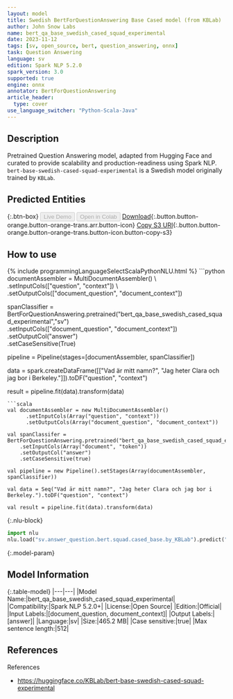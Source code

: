```yaml
---
layout: model
title: Swedish BertForQuestionAnswering Base Cased model (from KBLab)
author: John Snow Labs
name: bert_qa_base_swedish_cased_squad_experimental
date: 2023-11-12
tags: [sv, open_source, bert, question_answering, onnx]
task: Question Answering
language: sv
edition: Spark NLP 5.2.0
spark_version: 3.0
supported: true
engine: onnx
annotator: BertForQuestionAnswering
article_header:
  type: cover
use_language_switcher: "Python-Scala-Java"
---
```


## Description

Pretrained Question Answering model, adapted from Hugging Face and curated to provide scalability and production-readiness using Spark NLP. `bert-base-swedish-cased-squad-experimental` is a Swedish model originally trained by `KBLab`.

## Predicted Entities



{:.btn-box}
<button class="button button-orange" disabled>Live Demo</button>
<button class="button button-orange" disabled>Open in Colab</button>
[Download](https://s3.amazonaws.com/auxdata.johnsnowlabs.com/public/models/bert_qa_base_swedish_cased_squad_experimental_sv_5.2.0_3.0_1699807628119.zip){:.button.button-orange.button-orange-trans.arr.button-icon}
[Copy S3 URI](s3://auxdata.johnsnowlabs.com/public/models/bert_qa_base_swedish_cased_squad_experimental_sv_5.2.0_3.0_1699807628119.zip){:.button.button-orange.button-orange-trans.button-icon.button-copy-s3}

## How to use



<div class="tabs-box" markdown="1">
{% include programmingLanguageSelectScalaPythonNLU.html %}
```python
documentAssembler = MultiDocumentAssembler() \
    .setInputCols(["question", "context"]) \
    .setOutputCols(["document_question", "document_context"])

spanClassifier = BertForQuestionAnswering.pretrained("bert_qa_base_swedish_cased_squad_experimental","sv") \
    .setInputCols(["document_question", "document_context"]) \
    .setOutputCol("answer")\
    .setCaseSensitive(True)

pipeline = Pipeline(stages=[documentAssembler, spanClassifier])

data = spark.createDataFrame([["Vad är mitt namn?", "Jag heter Clara och jag bor i Berkeley."]]).toDF("question", "context")

result = pipeline.fit(data).transform(data)
```
```scala
val documentAssembler = new MultiDocumentAssembler()
      .setInputCols(Array("question", "context"))
      .setOutputCols(Array("document_question", "document_context"))

val spanClassifer = BertForQuestionAnswering.pretrained("bert_qa_base_swedish_cased_squad_experimental","sv")
    .setInputCols(Array("document", "token"))
    .setOutputCol("answer")
    .setCaseSensitive(true)

val pipeline = new Pipeline().setStages(Array(documentAssembler, spanClassifier))

val data = Seq("Vad är mitt namn?", "Jag heter Clara och jag bor i Berkeley.").toDF("question", "context")

val result = pipeline.fit(data).transform(data)
```

{:.nlu-block}
```python
import nlu
nlu.load("sv.answer_question.bert.squad.cased_base.by_KBLab").predict("""Vad är mitt namn?|||"Jag heter Clara och jag bor i Berkeley.""")
```
</div>

{:.model-param}
## Model Information

{:.table-model}
|---|---|
|Model Name:|bert_qa_base_swedish_cased_squad_experimental|
|Compatibility:|Spark NLP 5.2.0+|
|License:|Open Source|
|Edition:|Official|
|Input Labels:|[document_question, document_context]|
|Output Labels:|[answer]|
|Language:|sv|
|Size:|465.2 MB|
|Case sensitive:|true|
|Max sentence length:|512|

## References

References

- https://huggingface.co/KBLab/bert-base-swedish-cased-squad-experimental